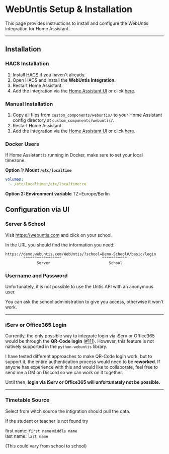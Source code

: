 # WebUntis Setup & Installation

This page provides instructions to install and configure the WebUntis integration for Home Assistant.

---

## Installation

### HACS Installation

1. Install [HACS](https://github.com/custom-components/hacs) if you haven't already.
2. Open HACS and install the **WebUntis Integration**.
3. Restart Home Assistant.
4. Add the integration via the [Home Assistant UI](https://my.home-assistant.io/redirect/integrations/) or click [here](https://my.home-assistant.io/redirect/config_flow_start/?domain=webuntis).

### Manual Installation

1. Copy all files from `custom_components/webuntis/` to your Home Assistant config directory at `custom_components/webuntis/`.
2. Restart Home Assistant.
3. Add the integration via the [Home Assistant UI](https://my.home-assistant.io/redirect/integrations/) or click [here](https://my.home-assistant.io/redirect/config_flow_start/?domain=webuntis).

### Docker Users

If Home Assistant is running in Docker, make sure to set your local timezone.

**Option 1: Mount `/etc/localtime`**

```yaml
volumes:
  - /etc/localtime:/etc/localtime:ro
```

**Option 2: Environment variable**
TZ=Europe/Berlin

## Configuration via UI

### Server & School

Visit https://webuntis.com and click on your school.

In the URL you should find the information you need:

```
https://demo.webuntis.com/WebUntis/?school=Demo-School#/basic/login
        ^^^^^^^^^^^^^^^^^                  ^^^^^^^^^^^
              Server                          School
```

### Username and Password

Unfortunately, it is not possible to use the Untis API with an anonymous user.

You can ask the school administration to give you access, otherwise it won't work.


---

### iServ or Office365 Login

Currently, the only possible way to integrate login via iServ or Office365 would be through the **QR-Code login** ([#111](https://github.com/JonasJoKuJonas/homeassistant-WebUntis/issues/111)).
However, this feature is not natively supported in the `python-webuntis` library.

I have tested different approaches to make QR-Code login work, but to support it, the entire authentication process would need to be **reworked**. If anyone has experience with this and would like to collaborate, feel free to send me a DM on Discord so we can work on it together.

Until then, **login via iServ or Office365 will unfortunately not be possible.**

---


### Timetable Source

Select from witch source the intigration should pull the data.

If the student or teacher is not found try

first name: `first name` `middle name` <br>
last name: `last name`

(This could vary from school to school)
